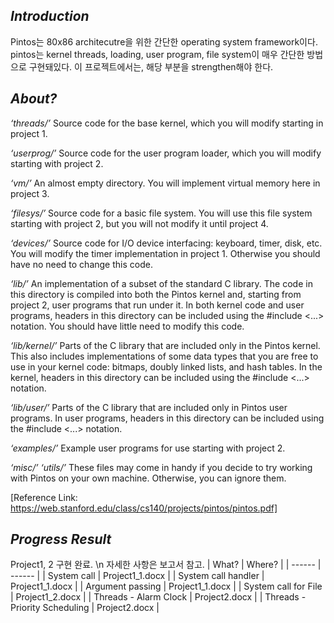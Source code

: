 ## _Introduction_
Pintos는 80x86 architecutre을 위한 간단한 operating system framework이다. pintos는 kernel threads, loading, user program, file system이 매우 간단한 방법으로 구현돼있다. 이 프로젝트에서는, 해당 부분을 strengthen해야 한다. 

## _About?_
_‘threads/’_
Source code for the base kernel, which you will modify starting in project 1.

_‘userprog/’_
Source code for the user program loader, which you will modify starting with project 2.

_‘vm/’_ 
An almost empty directory. You will implement virtual memory here in project 3.

_‘filesys/’_
Source code for a basic file system. You will use this file system starting with
project 2, but you will not modify it until project 4.

_‘devices/’_
Source code for I/O device interfacing: keyboard, timer, disk, etc. You will modify the timer implementation in project 1. Otherwise you should have no need to change this code.

_‘lib/’_
An implementation of a subset of the standard C library. The code in this directory is compiled into both the Pintos kernel and, starting from project
2, user programs that run under it. In both kernel code and user programs,
headers in this directory can be included using the #include <...> notation.
You should have little need to modify this code.

_‘lib/kernel/’_
Parts of the C library that are included only in the Pintos kernel. This also includes implementations of some data types that you are free to use in your
kernel code: bitmaps, doubly linked lists, and hash tables. In the kernel, headers
in this directory can be included using the #include <...> notation.

_‘lib/user/’_
Parts of the C library that are included only in Pintos user programs. In user
programs, headers in this directory can be included using the #include <...>
notation.

_‘examples/’_
Example user programs for use starting with project 2.

_‘misc/’_
_‘utils/’_ These files may come in handy if you decide to try working with Pintos on your own machine. Otherwise, you can ignore them.


[Reference Link: https://web.stanford.edu/class/cs140/projects/pintos/pintos.pdf]

## _Progress Result_
Project1, 2 구현 완료. \n
자세한 사항은 보고서 참고. 
| What? | Where? |
| ------ | ------ |
| System call | Project1_1.docx |
| System call handler | Project1_1.docx |
| Argument passing | Project1_1.docx |
| System call for File | Project1_2.docx |
| Threads - Alarm Clock | Project2.docx |
| Threads - Priority Scheduling | Project2.docx |
